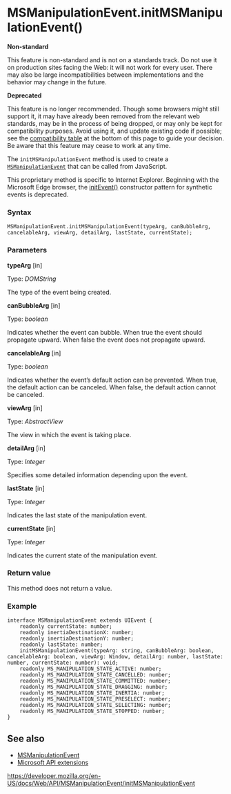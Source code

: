 # MSManipulationEvent.initMSManipulationEvent()

**Non-standard**

This feature is non-standard and is not on a standards track. Do not use it on production sites facing the Web: it will not work for every user. There may also be large incompatibilities between implementations and the behavior may change in the future.

**Deprecated**

This feature is no longer recommended. Though some browsers might still support it, it may have already been removed from the relevant web standards, may be in the process of being dropped, or may only be kept for compatibility purposes. Avoid using it, and update existing code if possible; see the [compatibility table](#browser_compatibility) at the bottom of this page to guide your decision. Be aware that this feature may cease to work at any time.

The `initMSManipulationEvent` method is used to create a [`MSManipulationEvent`](../msmanipulationevent) that can be called from JavaScript.

This proprietary method is specific to Internet Explorer. Beginning with the Microsoft Edge browser, the [initEvent()](../event/initevent) constructor pattern for synthetic events is deprecated.

### Syntax

    MSManipulationEvent.initMSManipulationEvent(typeArg, canBubbleArg, cancelableArg, viewArg, detailArg, lastState, currentState);

### Parameters

**typeArg** \[in\]

Type: _DOMString_

The type of the event being created.

**canBubbleArg** \[in\]

Type: _boolean_

Indicates whether the event can bubble. When true the event should propagate upward. When false the event does not propagate upward.

**cancelableArg** \[in\]

Type: _boolean_

Indicates whether the event’s default action can be prevented. When true, the default action can be canceled. When false, the default action cannot be canceled.

**viewArg** \[in\]

Type: _AbstractView_

The view in which the event is taking place.

**detailArg** \[in\]

Type: _Integer_

Specifies some detailed information depending upon the event.

**lastState** \[in\]

Type: _Integer_

Indicates the last state of the manipulation event.

**currentState** \[in\]

Type: _Integer_

Indicates the current state of the manipulation event.

### Return value

This method does not return a value.

### Example

    interface MSManipulationEvent extends UIEvent {
        readonly currentState: number;
        readonly inertiaDestinationX: number;
        readonly inertiaDestinationY: number;
        readonly lastState: number;
        initMSManipulationEvent(typeArg: string, canBubbleArg: boolean, cancelableArg: boolean, viewArg: Window, detailArg: number, lastState: number, currentState: number): void;
        readonly MS_MANIPULATION_STATE_ACTIVE: number;
        readonly MS_MANIPULATION_STATE_CANCELLED: number;
        readonly MS_MANIPULATION_STATE_COMMITTED: number;
        readonly MS_MANIPULATION_STATE_DRAGGING: number;
        readonly MS_MANIPULATION_STATE_INERTIA: number;
        readonly MS_MANIPULATION_STATE_PRESELECT: number;
        readonly MS_MANIPULATION_STATE_SELECTING: number;
        readonly MS_MANIPULATION_STATE_STOPPED: number;
    }

## See also

- [MSManipulationEvent](../msmanipulationevent)
- [Microsoft API extensions](../microsoft_extensions)

<a href="https://developer.mozilla.org/en-US/docs/Web/API/MSManipulationEvent/initMSManipulationEvent" class="_attribution-link">https://developer.mozilla.org/en-US/docs/Web/API/MSManipulationEvent/initMSManipulationEvent</a>
